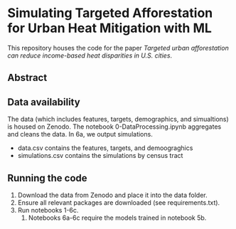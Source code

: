# Simulating Targeted Afforestation for Urban Heat Mitigation with ML
This repository houses the code for the paper *Targeted urban afforestation can reduce income-based heat disparities in U.S. cities*.

## Abstract

## Data availability
The data (which includes features, targets, demographics, and simualtions) is housed on Zenodo. The notebook 0-DataProcessing.ipynb aggregates and cleans the data. In 6a, we output simulations. 
- data.csv contains the features, targets, and demoograghics
- simulations.csv contains the simulations by census tract

## Running the code
1. Download the data from Zenodo and place it into the data folder.
2. Ensure all relevant packages are downloaded (see requirements.txt).
3. Run notebooks 1-6c.
   1. Notebooks 6a-6c require the models trained in notebook 5b.


